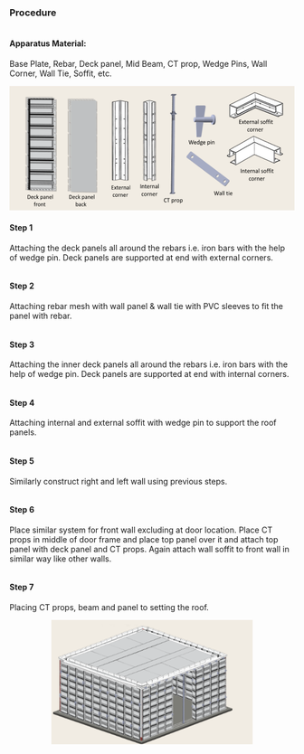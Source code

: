### Procedure

<div style="float: left; width:100%;">

#### Apparatus Material:<br> 

Base Plate, Rebar, Deck panel, Mid Beam, CT prop, Wedge Pins, Wall Corner, Wall Tie, Soffit, etc.
</div>

<div style="float: left; width:100%;">
<center>
  <img src="images/proced1.png" height="220px"><br>
</center>
</div>

<div style="float: left; width:100%;">

#### Step 1<br>
Attaching the deck panels all around the rebars i.e. iron bars with the help of wedge pin. Deck panels are supported at end with external corners.<br>
</div>

<div style="float: left; width:100%;">

#### Step 2<br>
Attaching rebar mesh with wall panel & wall tie with PVC sleeves to fit the panel with rebar.<br>
</div>

<div style="float: left; width:100%;">

#### Step 3<br>
Attaching the inner deck panels all around the rebars i.e. iron bars with the help of wedge pin. Deck panels are supported at end with internal corners.<br>
</div>

<div style="float: left; width:100%;">

#### Step 4<br>
Attaching internal and external soffit with wedge pin to support the roof panels.<br>
</div>

<div style="float: left; width:100%;">

#### Step 5<br>
Similarly construct right and left wall using previous steps.<br>
</div>

<div style="float: left; width:100%;">

#### Step 6<br>
Place similar system for front wall excluding at door location. Place CT props in middle of door frame and  place top panel over it and attach top panel with deck panel and CT props. Again attach wall soffit to front wall in similar way like other walls. <br>
</div>

<div style="float: left; width:100%;">

#### Step 7<br>
Placing CT props, beam and panel to setting the roof.<br>
</div>

<div style="float: left; width:100%;">
<center>
  <img src="images/proced2.png" height="220px">
</center>
</div>
